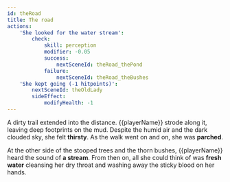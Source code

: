 ```yaml
---
id: theRoad
title: The road
actions:
    'She looked for the water stream':
        check:
            skill: perception
            modifier: -0.05
            success:
                nextSceneId: theRoad_thePond
            failure:
                nextSceneId: theRoad_theBushes
    'She kept going (-1 hitpoints)':
        nextSceneId: theOldLady
        sideEffect:
            modifyHealth: -1
---
```


A dirty trail extended into the distance. {{playerName}} strode along it, leaving deep footprints on the mud. Despite the humid air and the dark clouded sky, she felt **thirsty**. As the walk went on and on, she was **parched**.

At the other side of the stooped trees and the thorn bushes, {{playerName}} heard the sound of **a stream**. From then on, all she could think of was **fresh water** cleansing her dry throat and washing away the sticky blood on her hands.
